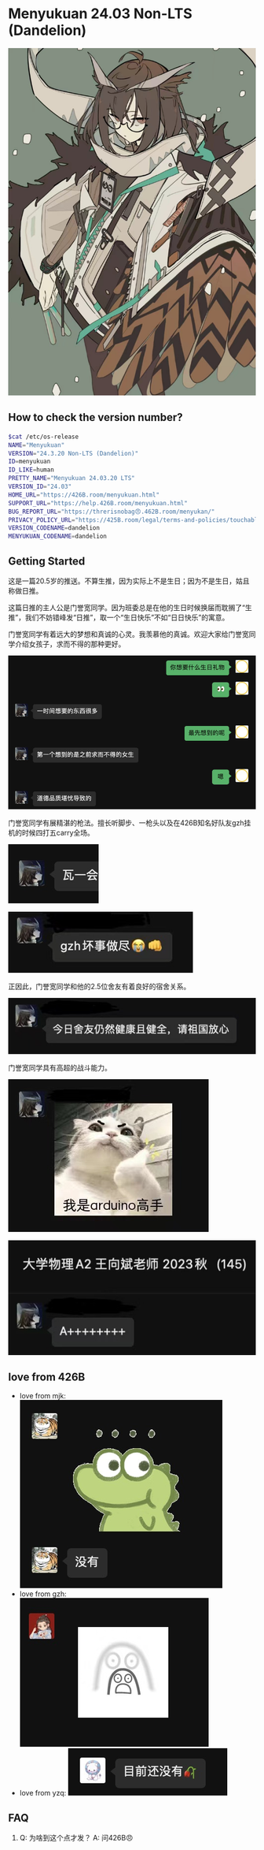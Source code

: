 # Menyukuan 24.03 Non-LTS (Dandelion)

![His wife](./lib/his_wife.jpg)

## How to check the version number?

```bash
$cat /etc/os-release
NAME="Menyukuan"
VERSION="24.3.20 Non-LTS (Dandelion)"
ID=menyukuan
ID_LIKE=human
PRETTY_NAME="Menyukuan 24.03.20 LTS"
VERSION_ID="24.03"
HOME_URL="https://426B.room/menyukuan.html"
SUPPORT_URL="https://help.426B.room/menyukuan.html"
BUG_REPORT_URL="https://threrisnobag😠.462B.room/menyukan/"
PRIVACY_POLICY_URL="https://425B.room/legal/terms-and-policies/touchable"
VERSION_CODENAME=dandelion
MENYUKUAN_CODENAME=dandelion
```

## Getting Started

这是一篇20.5岁的推送。不算生推，因为实际上不是生日；因为不是生日，姑且称做日推。

这篇日推的主人公是门誉宽同学。因为班委总是在他的生日时候换届而耽搁了“生推”，我们不妨错峰发“日推”，取一个“生日快乐”不如“日日快乐”的寓意。

门誉宽同学有着远大的梦想和真诚的心灵。我羡慕他的真诚。欢迎大家给门誉宽同学介绍女孩子，求而不得的那种更好。

![gift](./lib/u_konw_what.png)

门誉宽同学有展精湛的枪法。擅长听脚步、一枪头以及在426B知名好队友gzh挂机的时候四打五carry全场。

![gun](./lib/u_konw_why.png)

![he_loves_him](./lib/he_loves_him.jpg)

正因此，门誉宽同学和他的2.5位舍友有着良好的宿舍关系。

![he_loves_them](./lib/he_loves_them.jpg)

门誉宽同学具有高超的战斗能力。

![he_loves_stm32](./lib/he_loves_stm32.jpg)

![Nature!](./lib/he_loves_haozhang.jpg)

## love from 426B

- love from mjk:
    ![404](./lib/mjk.png)
- love from gzh:
    ![Not](./lib/gzh.png)
- love from yzq:
    ![Found](./lib/yzq.png)

## FAQ

1. Q: 为啥到这个点才发？
   A: 问426B😠
